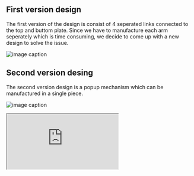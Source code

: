 ## First version design
The first version of the design is consist of 4 seperated links connected to the top and buttom plate. Since we have to manufacture each arm seperately which is time consuming, we decide to come up with a new design to solve the issue.

![image caption](https://github.com/schen304joseph/team3.github.io/blob/51a259ef2386667c8abc1ef0452ba09bcd4b1f63/CAD%20model/Flodable.JPG)

## Second version desing
The second version design is a popup mechanism which can  be manufactured in a single piece.

![image caption](https://github.com/schen304joseph/team3.github.io/blob/2122af554250366759739ca3837feab86d97b5b1/CAD%20model/V2%20one%20%20piece.JPG)



<iframe src="https://gist.github.com/schen304joseph/4b79b5ed034739b3109c5faae93b2143.js"></script>

![link to simple notebook](https://github.com/schen304joseph/team3.github.io/blob/b9ec9aee8d393d8f8cea0e74f2db2db00b0db244/Flodable_drone.ipynb)

